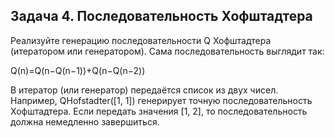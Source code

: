 ## Задача 4. Последовательность Хофштадтера
Реализуйте генерацию последовательности Q Хофштадтера 
(итератором или генератором). Сама последовательность выглядит так:

Q(n)=Q(n−Q(n−1))+Q(n−Q(n−2))

В итератор (или генератор) передаётся список из двух чисел. Например, 
QHofstadter([1, 1]) генерирует точную последовательность Хофштадтера. 
Если передать значения [1, 2], то последовательность должна немедленно завершиться.


